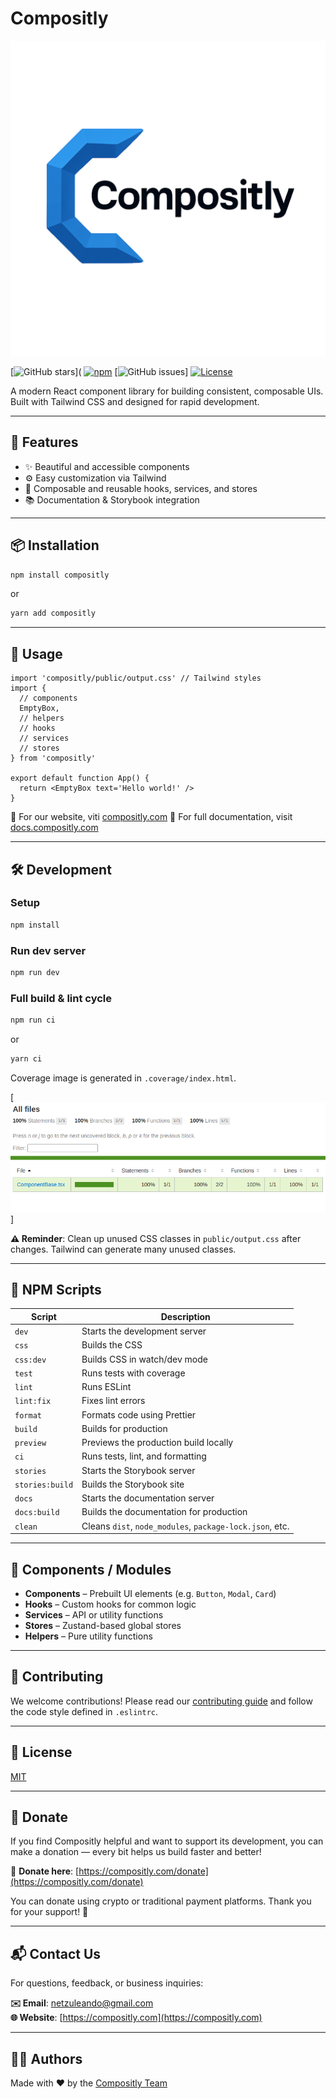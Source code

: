 # Compositly

[![Logo](./docs/logo.svg)](https://compositly.com)

[![GitHub stars](https://img.shields.io/github/stars/compositly/compositly.svg?style=social&label=Star)](
[![npm](https://img.shields.io/npm/v/compositly-lib-react.svg)](https://www.npmjs.com/package/compositly-lib-react)
[![GitHub issues](https://img.shields.io/github/issues/compositly/compositly.svg)]
[![License](https://img.shields.io/github/license/compositly/compositly)](./LICENSE)

A modern React component library for building consistent, composable UIs. Built with Tailwind CSS and designed for rapid development.

---

## 🚀 Features

- ✨ Beautiful and accessible components
- ⚙️ Easy customization via Tailwind
- 🧩 Composable and reusable hooks, services, and stores
- 📚 Documentation & Storybook integration

---

## 📦 Installation

```bash
npm install compositly
```

or

```bash
yarn add compositly
```

---

## 🧪 Usage

```tsx
import 'compositly/public/output.css' // Tailwind styles
import {
  // components
  EmptyBox,
  // helpers
  // hooks
  // services
  // stores
} from 'compositly'

export default function App() {
  return <EmptyBox text='Hello world!' />
}
```

📘 For our website, viti [compositly.com](https://compositly.com)
📘 For full documentation, visit [docs.compositly.com](https://docs.compositly.com)

---

## 🛠️ Development

### Setup

```bash
npm install
```

### Run dev server

```bash
npm run dev
```

### Full build & lint cycle

```bash
npm run ci
```

or 

```bash
yarn ci
```

Coverage image is generated in `.coverage/index.html`.

[![Coverage](./docs/coverage.png)]

**⚠️ Reminder**: Clean up unused CSS classes in `public/output.css` after changes. Tailwind can generate many unused classes.

---

## 📜 NPM Scripts

| Script          | Description                                                                                      |
|-----------------|--------------------------------------------------------------------------------------------------|
| `dev`           | Starts the development server                                                                    |
| `css`           | Builds the CSS                                                                                   |
| `css:dev`       | Builds CSS in watch/dev mode                                                                     |
| `test`          | Runs tests with coverage                                                                         |
| `lint`          | Runs ESLint                                                                                      |
| `lint:fix`      | Fixes lint errors                                                                                |
| `format`        | Formats code using Prettier                                                                      |
| `build`         | Builds for production                                                                            |
| `preview`       | Previews the production build locally                                                            |
| `ci`            | Runs tests, lint, and formatting                                                                 |
| `stories`       | Starts the Storybook server                                                                      |
| `stories:build` | Builds the Storybook site                                                                        |
| `docs`          | Starts the documentation server                                                                  |
| `docs:build`    | Builds the documentation for production                                                          |
| `clean`         | Cleans `dist`, `node_modules`, `package-lock.json`, etc.                                         |

---

## 🧩 Components / Modules

- **Components** – Prebuilt UI elements (e.g. `Button`, `Modal`, `Card`)
- **Hooks** – Custom hooks for common logic
- **Services** – API or utility functions
- **Stores** – Zustand-based global stores
- **Helpers** – Pure utility functions

---

## 👥 Contributing

We welcome contributions! Please read our [contributing guide](CONTRIBUTING.md) and follow the code style defined in `.eslintrc`.

---

## 📄 License

[MIT](./LICENSE)

---

## 💸 Donate

If you find Compositly helpful and want to support its development, you can make a donation — every bit helps us build faster and better!

🔗 **Donate here**: [https://compositly.com/donate](https://compositly.com/donate)

You can donate using crypto or traditional payment platforms. Thank you for your support! 💙

---

## 📬 Contact Us

For questions, feedback, or business inquiries:

**✉️ Email**: [netzuleando@gmail.com](mailto:netzuleando@gmail.com)  
**🌐 Website**: [https://compositly.com](https://compositly.com)

---

## 👨‍💻 Authors

Made with ❤️ by the [Compositly Team](https://compositly.com)
